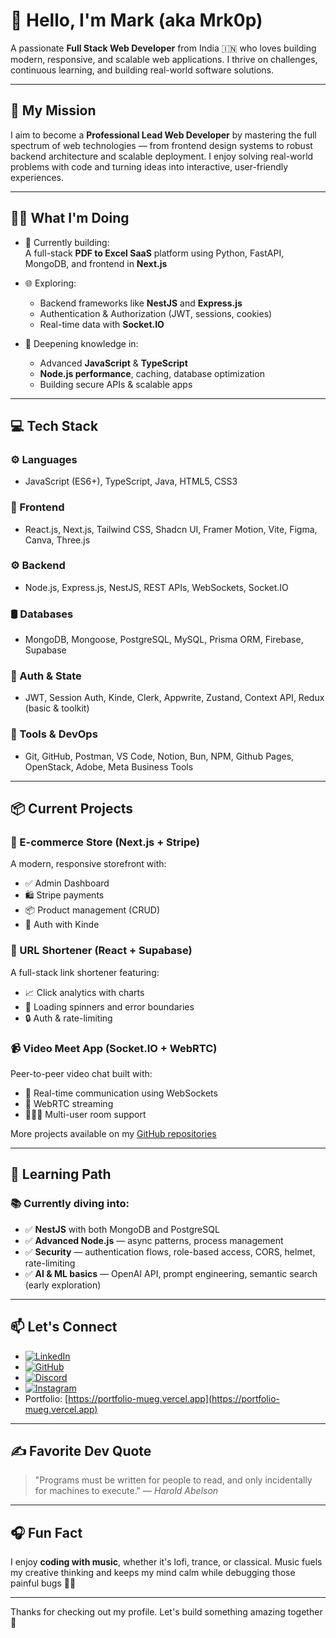 # 👋 Hello, I'm Mark (aka Mrk0p)

A passionate **Full Stack Web Developer** from India 🇮🇳 who loves building modern, responsive, and scalable web applications. I thrive on challenges, continuous learning, and building real-world software solutions.

---

## 🚀 My Mission

I aim to become a **Professional Lead Web Developer** by mastering the full spectrum of web technologies — from frontend design systems to robust backend architecture and scalable deployment. I enjoy solving real-world problems with code and turning ideas into interactive, user-friendly experiences.

---

## 🧑‍💻 What I'm Doing

- 🔨 Currently building:  
  A full-stack **PDF to Excel SaaS** platform using Python, FastAPI, MongoDB, and frontend in **Next.js**
  
- 🌐 Exploring:  
  - Backend frameworks like **NestJS** and **Express.js**
  - Authentication & Authorization (JWT, sessions, cookies)
  - Real-time data with **Socket.IO**
  
- 🧠 Deepening knowledge in:  
  - Advanced **JavaScript** & **TypeScript**
  - **Node.js performance**, caching, database optimization
  - Building secure APIs & scalable apps

---

## 💻 Tech Stack

### ⚙️ Languages
- JavaScript (ES6+), TypeScript, Java, HTML5, CSS3

### 🧩 Frontend
- React.js, Next.js, Tailwind CSS, Shadcn UI, Framer Motion, Vite, Figma, Canva, Three.js

### ⚙️ Backend
- Node.js, Express.js, NestJS, REST APIs, WebSockets, Socket.IO

### 🛢️ Databases
- MongoDB, Mongoose, PostgreSQL, MySQL, Prisma ORM, Firebase, Supabase

### 🔐 Auth & State
- JWT, Session Auth, Kinde, Clerk, Appwrite, Zustand, Context API, Redux (basic & toolkit)

### 🧪 Tools & DevOps
- Git, GitHub, Postman, VS Code, Notion, Bun, NPM, Github Pages, OpenStack, Adobe, Meta Business Tools

---

## 📦 Current Projects

### 🛒 E-commerce Store (Next.js + Stripe)
A modern, responsive storefront with:
- ✅ Admin Dashboard
- 🛍️ Stripe payments
- 📦 Product management (CRUD)
- 🔐 Auth with Kinde

### 🔗 URL Shortener (React + Supabase)
A full-stack link shortener featuring:
- 📈 Click analytics with charts
- 🧪 Loading spinners and error boundaries
- 🔒 Auth & rate-limiting

### 📹 Video Meet App (Socket.IO + WebRTC)
Peer-to-peer video chat built with:
- 🔁 Real-time communication using WebSockets
- 🎥 WebRTC streaming
- 🧑‍🤝‍🧑 Multi-user room support

More projects available on my [GitHub repositories](https://github.com/Mrk0p)

---

## 🌱 Learning Path

### 📚 Currently diving into:
- ✅ **NestJS** with both MongoDB and PostgreSQL
- ✅ **Advanced Node.js** — async patterns, process management
- ✅ **Security** — authentication flows, role-based access, CORS, helmet, rate-limiting
- ✅ **AI & ML basics** — OpenAI API, prompt engineering, semantic search (early exploration)

---

## 📫 Let's Connect

- [![LinkedIn](https://img.shields.io/badge/LinkedIn-%230077B5.svg?style=flat&logo=linkedin&logoColor=white)](https://www.linkedin.com/in/sachin-wele)
- [![GitHub](https://img.shields.io/badge/GitHub-%2312100E.svg?style=flat&logo=github&logoColor=white)](https://github.com/Mrk0p)
- [![Discord](https://img.shields.io/badge/Discord-%237289DA.svg?style=flat&logo=discord&logoColor=white)](https://discord.com/channels/@mrk0p)
- [![Instagram](https://img.shields.io/badge/Instagram-%23E4405F.svg?style=flat&logo=instagram&logoColor=white)](https://www.instagram.com/sachin_wele/?igsh=bWgwM2pnbG9vMW8w#)
- Portfolio: [https://portfolio-mueg.vercel.app](https://portfolio-mueg.vercel.app)

---

## ✍️ Favorite Dev Quote

> "Programs must be written for people to read, and only incidentally for machines to execute." — *Harold Abelson*

---

## 🎧 Fun Fact

I enjoy **coding with music**, whether it's lofi, trance, or classical. Music fuels my creative thinking and keeps my mind calm while debugging those painful bugs 🧠🎶

---

Thanks for checking out my profile. Let's build something amazing together 🚀
